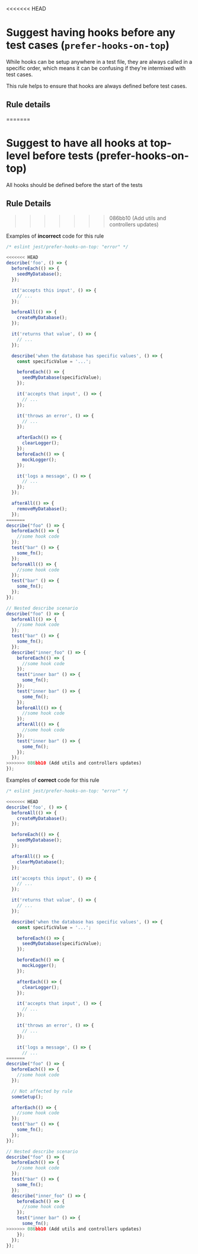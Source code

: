 <<<<<<< HEAD
# Suggest having hooks before any test cases (`prefer-hooks-on-top`)

<!-- end auto-generated rule header -->

While hooks can be setup anywhere in a test file, they are always called in a
specific order, which means it can be confusing if they're intermixed with test
cases.

This rule helps to ensure that hooks are always defined before test cases.

## Rule details
=======
# Suggest to have all hooks at top-level before tests (prefer-hooks-on-top)

All hooks should be defined before the start of the tests

## Rule Details
>>>>>>> 086bb10 (Add utils and controllers updates)

Examples of **incorrect** code for this rule

```js
/* eslint jest/prefer-hooks-on-top: "error" */

<<<<<<< HEAD
describe('foo', () => {
  beforeEach(() => {
    seedMyDatabase();
  });

  it('accepts this input', () => {
    // ...
  });

  beforeAll(() => {
    createMyDatabase();
  });

  it('returns that value', () => {
    // ...
  });

  describe('when the database has specific values', () => {
    const specificValue = '...';

    beforeEach(() => {
      seedMyDatabase(specificValue);
    });

    it('accepts that input', () => {
      // ...
    });

    it('throws an error', () => {
      // ...
    });

    afterEach(() => {
      clearLogger();
    });
    beforeEach(() => {
      mockLogger();
    });

    it('logs a message', () => {
      // ...
    });
  });

  afterAll(() => {
    removeMyDatabase();
  });
=======
describe("foo" () => {
  beforeEach(() => {
    //some hook code
  });
  test("bar" () => {
    some_fn();
  });
  beforeAll(() => {
    //some hook code
  });
  test("bar" () => {
    some_fn();
  });
});

// Nested describe scenario
describe("foo" () => {
  beforeAll(() => {
    //some hook code
  });
  test("bar" () => {
    some_fn();
  });
  describe("inner_foo" () => {
    beforeEach(() => {
      //some hook code
    });
    test("inner bar" () => {
      some_fn();
    });
    test("inner bar" () => {
      some_fn();
    });
    beforeAll(() => {
      //some hook code
    });
    afterAll(() => {
      //some hook code
    });
    test("inner bar" () => {
      some_fn();
    });
  });
>>>>>>> 086bb10 (Add utils and controllers updates)
});
```

Examples of **correct** code for this rule

```js
/* eslint jest/prefer-hooks-on-top: "error" */

<<<<<<< HEAD
describe('foo', () => {
  beforeAll(() => {
    createMyDatabase();
  });

  beforeEach(() => {
    seedMyDatabase();
  });

  afterAll(() => {
    clearMyDatabase();
  });

  it('accepts this input', () => {
    // ...
  });

  it('returns that value', () => {
    // ...
  });

  describe('when the database has specific values', () => {
    const specificValue = '...';

    beforeEach(() => {
      seedMyDatabase(specificValue);
    });

    beforeEach(() => {
      mockLogger();
    });

    afterEach(() => {
      clearLogger();
    });

    it('accepts that input', () => {
      // ...
    });

    it('throws an error', () => {
      // ...
    });

    it('logs a message', () => {
      // ...
=======
describe("foo" () => {
  beforeEach(() => {
    //some hook code
  });

  // Not affected by rule
  someSetup();

  afterEach(() => {
    //some hook code
  });
  test("bar" () => {
    some_fn();
  });
});

// Nested describe scenario
describe("foo" () => {
  beforeEach(() => {
    //some hook code
  });
  test("bar" () => {
    some_fn();
  });
  describe("inner_foo" () => {
    beforeEach(() => {
      //some hook code
    });
    test("inner bar" () => {
      some_fn();
>>>>>>> 086bb10 (Add utils and controllers updates)
    });
  });
});
```
